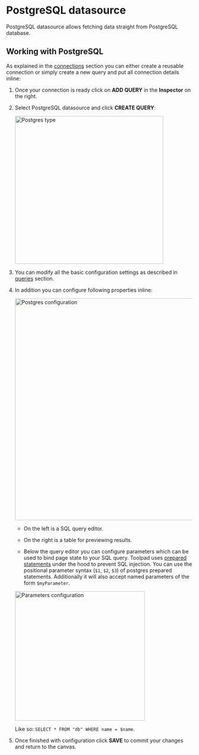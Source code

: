 # PostgreSQL datasource

<p class="description">PostgreSQL datasource allows fetching data straight from PostgreSQL database.</p>

## Working with PostgreSQL

As explained in the [connections](/toolpad/connecting-to-datasources/connections/) section you can either create a reusable connection or simply create a new query and put all connection details inline:

1. Once your connection is ready click on **ADD QUERY** in the **Inspector** on the right.

1. Select PostgreSQL datasource and click **CREATE QUERY**:

   <img src="/static/toolpad/postgres-query-1.png" alt="Postgres type" width="400px" />

1. You can modify all the basic configuration settings as described in [queries](/toolpad/connecting-to-datasources/queries/) section.

1. In addition you can configure following properties inline:

   <img src="/static/toolpad/postgres-query-2.png" alt="Postgres configuration" width="600px" />

   - On the left is a SQL query editor.

   - On the right is a table for previewing results.

   - Below the query editor you can configure parameters which can be used to bind page state to your SQL query. Toolpad uses [prepared statements](https://www.postgresql.org/docs/current/sql-prepare.html) under the hood to prevent SQL injection. You can use the positional parameter syntax (`$1`, `$2`, `$3`) of postgres prepared statements. Additionally it will also accept named parameters of the form `$myParameter`.

   <img src="/static/toolpad/postgres-query-3.png" alt="Parameters configuration" width="350px" />

   Like so: `SELECT * FROM "db" WHERE name = $name`.

1. Once finished with configuration click **SAVE** to commit your changes and return to the canvas.
